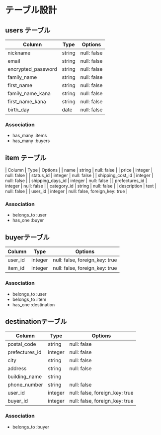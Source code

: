 # テーブル設計

## users テーブル

| Column             | Type   | Options     |
| ------------------ | ------ | ----------- |
| nickname           | string | null: false |
| email              | string | null: false |
| encrypted_password | string | null: false |
| family_name        | string | null: false |
| first_name         | string | null: false |
| family_name_kana   | string | null: false |
| first_name_kana    | string | null: false |
| birth_day          | date   | null: false |

### Association

- has_many :items
- has_many :buyers

## item テーブル

| Column            | Type    | Options                        |
| name              | string  | null: false                    |
| price             | integer | null: false                    |
| status_id         | integer | null: false                    |
| shipping_cost_id  | integer | null: false                    |
| shipping_days_id  | integer | null: false                    |
| prefectures_id    | integer | null: false                    |
| category_id       | string  | null: false                    |
| description       | text    | null: false                    |
| user_id           | integer | null: false, foreign_key: true |

### Association

- belongs_to :user
- has_one :buyer

## buyerテーブル

| Column    | Type    | Options                        |
| --------- | ------- | ------------------------------ |
| user_id   | integer | null: false, foreign_key: true |
| item_id   | integer | null: false, foreign_key: true |

### Association

- belongs_to :user
- belongs_to :item
- has_one :destination

##  destinationテーブル

| Column         | Type    | Options                        |
| -------------- | ------- | ------------------------------ |
| postal_code    | string  | null: false                    |
| prefectures_id | integer | null: false                    |
| city           | string  | null: false                    |
| address        | string  | null: false                    |
| building_name  | string  |                                |
| phone_number   | string  | null: false                    |
| user_id        | integer | null: false, foreign_key: true |
| buyer_id       | integer | null: false, foreign_key: true |

### Association

- belongs_to :buyer